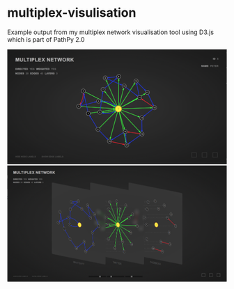 # multiplex-visulisation
Example output from my multiplex network visualisation tool using D3.js which is part of PathPy 2.0

![](https://github.com/SimonNick/multiplex-visualisation/blob/master/vis1.png)
![](https://github.com/SimonNick/multiplex-visualisation/blob/master/vis2.png)
